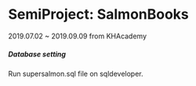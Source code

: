 # SemiProject: SalmonBooks
2019.07.02 ~ 2019.09.09 from KHAcademy

##### Database setting
Run supersalmon.sql file on sqldeveloper.

